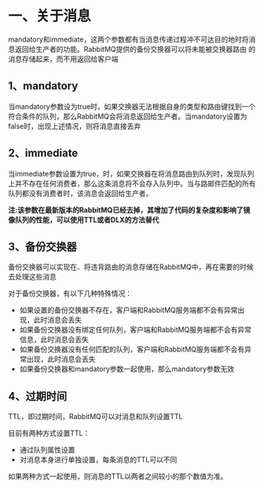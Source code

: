 # 一、关于消息

mandatory和immediate，这两个参数都有当消息传递过程冲不可达目的地时将消息返回给生产者的功能。RabbitMQ提供的备份交换器可以将未能被交换器路由 的消息存储起来，而不用返回给客户端

## 1、mandatory

当mandatory参数设为true时，如果交换器无法根据自身的类型和路由键找到一个符合条件的队列，那么RabbitMQ会将消息返回给生产者。当mandatory设置为false时，出现上述情况，则将消息直接丢弃

## 2、immediate

当immediate参数设置为true，时，如果交换器在将消息路由到队列时，发现队列上并不存在任何消费者，那么这条消息将不会存入队列中。当与路邮件匹配的所有队列都没有消费者时，该消息会返回给生产者。

**注:该参数在最新版本的RabbitMQ已经去掉，其增加了代码的复杂度和影响了镜像队列的性能，可以使用TTL或者DLX的方法替代**

## 3、备份交换器

备份交换器可以实现在、将违背路由的消息存储在RabbitMQ中，再在需要的时候去处理这些消息

对于备份交换器，有以下几种特殊情况：

- 如果设置的备份交换器不存在，客户端和RabbitMQ服务端都不会有异常出现，此时消息会丢失
- 如果备份交换器没有绑定任何队列，客户端和RabbitMQ服务端都不会有异常信息，此时消息会丢失
- 如果备份交换器没有任何匹配的队列，客户端和RabbitMQ服务端都不会有异常出现，此时消息会丢失
- 如果备份交换器和mandatory参数一起使用，那么mandatory参数无效

## 4、过期时间

TTL，即过期时间，RabbitMQ可以对消息和队列设置TTL

目前有两种方式设置TTL：

- 通过队列属性设置
- 对消息本身进行单独设置，每条消息的TTL可以不同

如果两种方式一起使用，则消息的TTL以两者之间较小的那个数值为准。
